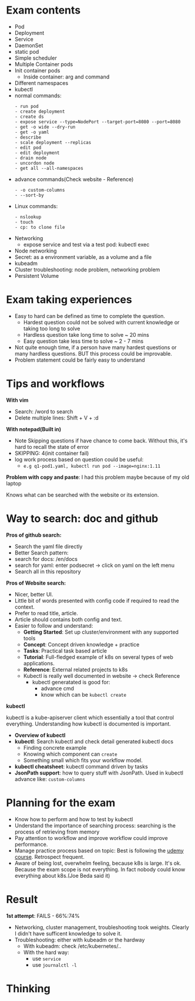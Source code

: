 # Exam contents 
 - Pod
 - Deployment
 - Service
 - DaemonSet
 - static pod
 - Simple scheduler
 - Multiple Container pods
 - Init container pods
   - Inside container: arg and command
 - Different namespaces
 - kubectl
  - normal commands:
    ```
    - run pod
    - create deployment
    - create ds
    - expose service --type=NodePort --target-port=8080 --port=8080
    - get -o wide --dry-run
    - get -o yaml
    - describe
    - scale deployment --replicas
    - edit pod
    - edit deployment
    - drain node
    - uncordon node
    - get all --all-namespaces
    ```
  - advance commands(Check website - Reference)
    ```
    - -o custom-columns
    - --sort-by
    ```
 - Linux commands: 
    ```
    - nslookup
    - touch
    - cp: to clone file
    ```
 - Networking 
    - expose service and test via a test pod: kubectl exec
 - Node networking
 - Secret: as a environment variable, as a volume and a file
 - kubeadm
 - Cluster troubleshooting: node problem, networking problem
 - Persistent Volume

# Exam taking experiences
- Easy to hard can be defined as time to complete the question.
  - Hardest question could not be solved with current knowledge or taking too long to solve
  - Hardless question take long time to solve ~ 20 mins
  - Easy question take less time to solve ~ 2 - 7 mins
 - Not quite enough time, if a person have many hardest questions or many hardless questions.
 BUT this process could be improvable.
 - Problem statement could be fairly easy to understand
 
# Tips and workflows
  **With vim**
  - Search: /word to search
  - Delete multiple lines: Shift + V + :d

  **With notepad(Built in)**
  - Note Skipping questions if have chance to come back. Without this, it's hard to recall the state of error
  - SKIPPING: 4(init container fail)
  - log work process based on question could be useful: 
    - `e.g q1-pod1.yaml, kubectl run pod --image=nginx:1.11`

 **Problem with copy and paste**: I had this problem maybe because of my old laptop
 
 Knows what can be searched with the website or its extension.
 
 # Way to search: doc and github
  **Pros of github search:**
  - Search the yaml file directly
  - Better Search pattern: 
  - search for docs: /en/docs 
  - search for yaml: enter podsecret -> click on yaml on the left menu
  - Search all in this repository

  **Pros of Website search:**
  - Nicer, better UI.
  - Little bit of words presented with config code if required to read the context.
  - Prefer to read title, article.
  - Article should contains both config and text.
  - Easier to follow and understand: 
    - **Getting Started**: Set up cluster/environment with any supported tools
    - **Concept**: Concept driven knowledge + practice
    - **Tasks**: Practical task based article
    - **Tutorial**: Full-fledged example of k8s on several types of web applications.
    - **Reference**: External related projects to k8s
    - Kubectl is really well documented in website -> check Reference
      - kubectl generatated is good for: 
        - advance cmd
        - know which can be `kubectl create`
  
  **kubectl**
  
  kubectl is a kube-apiserver client which essentially a tool that control everything. Understanding how kubectl is documented is important.
  - **Overview of kubectl**
  - **kubectl**: Search kubectl and check detail generated kubectl docs
    - Finding concrete example
    - Knowing which component can `create`
    - Something small which fits your workflow model.
  - **kubectl cheatsheet**: kubectl command driven by tasks
  - **JsonPath support**: how to query stuff with JsonPath. Used in kubectl advance like: `custom-columns`

# Planning for the exam

  - Know how to perform and how to test by kubectl
  - Understand the importance of searching process: searching is the process of retrieving from memory
  - Pay attention to workflow and improve workflow could improve performance.
  - Manage practice process based on topic: Best is following the [udemy course](https://www.udemy.com/course/certified-kubernetes-administrator-with-practice-tests/learn/lecture/15594406?start=1#overview). Retrospect frequent.
  - Aware of being lost, overwhelm feeling, because k8s is large. It's ok. Because the exam scope is not everything. In fact nobody could know everything about k8s.(Joe Beda said it)

# Result
 **1st attempt**: FAILS - 66%:74%
  - Networking, cluster management, troubleshooting took weights. Clearly I didn't have sufficent knowledge to solve it.
  - Troubleshooting: either with kubeadm or the hardway
    - With kubeadm: check /etc/kubernetes/..
    - With the hard way: 
      - use `service`
      - use `journalctl -l`

# Thinking
